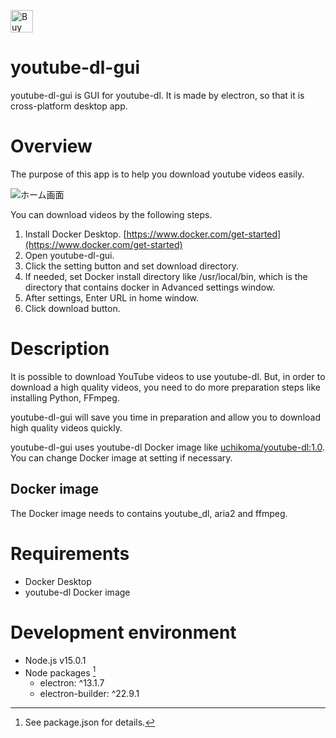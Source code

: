 <a href='https://ko-fi.com/Z8Z31J3LMW' target='_blank'><img height='36' style='border:0px;height:36px;' src='https://storage.ko-fi.com/cdn/kofi5.png?v=6' border='0' alt='Buy Me a Coffee at ko-fi.com' /></a>

# youtube-dl-gui
youtube-dl-gui is GUI for youtube-dl.
It is made by electron, so that it is cross-platform desktop app.

# Overview
The purpose of this app is to help you download youtube videos easily.


![ホーム画面](https://user-images.githubusercontent.com/29501814/132946769-6abe682f-877f-4586-a801-5da4fcc81515.png)

You can download videos by the following steps.

1. Install Docker Desktop. [https://www.docker.com/get-started](https://www.docker.com/get-started)
2. Open youtube-dl-gui.
3. Click the setting button and set download directory.
4. If needed, set Docker install directory like /usr/local/bin, which is the directory that contains docker in Advanced settings window.
5. After settings, Enter URL in home window.
6. Click download button.

# Description
It is possible to download YouTube videos to use youtube-dl.
But, in order to download a high quality videos, you need to do more preparation steps like installing Python, FFmpeg.

youtube-dl-gui will save you time in preparation and allow you to download high quality videos quickly.

youtube-dl-gui uses youtube-dl Docker image like [uchikoma/youtube-dl:1.0](https://hub.docker.com/r/uchikoma/youtube-dl). You can change Docker image at setting if necessary.

## Docker image
The Docker image needs to contains youtube_dl, aria2 and ffmpeg.

# Requirements
+ Docker Desktop
+ youtube-dl Docker image

# Development environment
+ Node.js v15.0.1
+ Node packages [^1]
    + electron: ^13.1.7
    + electron-builder: ^22.9.1

[^1]: See package.json for details.
